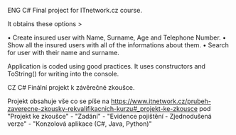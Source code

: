 ENG
C# Final project for ITnetwork.cz course. 

It obtains these options >

• Create insured user with Name, Surname, Age and Telephone Number.
• Show all the insured users with all of the informations about them.
• Search for user with their name and surname.

Application is coded using good practices. It uses constructors and ToString() for writing into the console.

CZ
C# Finální projekt k závěrečné zkoušce.

Projekt obsahuje vše co se píše na https://www.itnetwork.cz/prubeh-zaverecne-zkousky-rekvalifikacnich-kurzu#_projekt-ke-zkousce pod "Projekt ke zkoušce" - "Zadání" - "Evidence pojištění - Zjednodušená verze" - "Konzolová aplikace (C#, Java, Python)"

